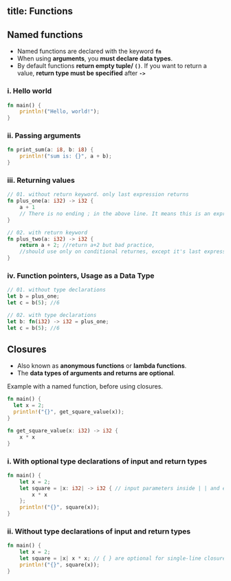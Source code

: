 title: Functions
---

## Named functions

* Named functions are declared with the keyword **`fn`**
* When using **arguments**, you **must declare data types**.
* By default functions **return empty tuple/ `()`**. If you want to return a value, **return type must be specified** after **`->`**

### i. Hello world

```rust
fn main() {
    println!("Hello, world!");
}
```

### ii. Passing arguments

```rust
fn print_sum(a: i8, b: i8) {
    println!("sum is: {}", a + b);
}
```

### iii. Returning values

```rust
// 01. without return keyword. only last expression returns
fn plus_one(a: i32) -> i32 {
    a + 1
    // There is no ending ; in the above line. It means this is an expression which equals to return a+1
}

// 02. with return keyword
fn plus_two(a: i32) -> i32 {
    return a + 2; //return a+2 but bad practice,
    //should use only on conditional returnes, except it's last expression
}
```

### iv. Function pointers, Usage as a Data Type

```rust
// 01. without type declarations
let b = plus_one;
let c = b(5); //6

// 02. with type declarations
let b: fn(i32) -> i32 = plus_one;
let c = b(5); //6
```


## Closures

* Also known as **anonymous functions** or **lambda functions**.
* The **data types of arguments and returns are optional**.

Example with a named function, before using closures.
```rust
fn main() {
  let x = 2;
  println!("{}", get_square_value(x));
}

fn get_square_value(x: i32) -> i32 {
    x * x
}
```

### i. With optional type declarations of input and return types
```rust
fn main() {
    let x = 2;
    let square = |x: i32| -> i32 { // input parameters inside | | and expression body wraps { }
        x * x 
    };
    println!("{}", square(x));
}
```

### ii. Without type declarations of input and return types
```rust
fn main() {
    let x = 2;
    let square = |x| x * x; // { } are optional for single-line closures
    println!("{}", square(x));
}
```